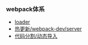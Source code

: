 
### webpack体系
* [loader](./webpack-loader.md)
* [热更新/webpack-dev/server](https://luckyxutao.github.io/2020/05/23/webpack-hmr/)
* [代码分割/动态导入](https://luckyxutao.github.io/2020/04/30/webpack%E5%BC%82%E6%AD%A5%E4%BB%A3%E7%A0%81%E5%88%86%E5%89%B2%E5%8E%9F%E7%90%86/)